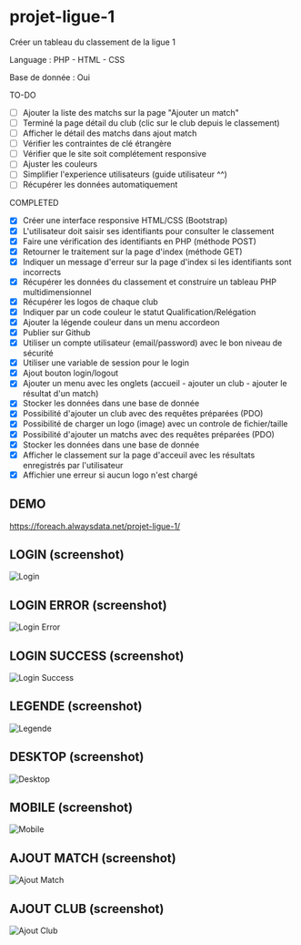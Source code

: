 # projet-ligue-1
Créer un tableau du classement de la ligue 1

Language : PHP - HTML - CSS

Base de donnée : Oui

TO-DO

- [ ] Ajouter la liste des matchs sur la page "Ajouter un match"
- [ ] Terminé la page détail du club (clic sur le club depuis le classement)
- [ ] Afficher le détail des matchs dans ajout match
- [ ] Vérifier les contraintes de clé étrangère
- [ ] Vérifier que le site soit complétement responsive
- [ ] Ajuster les couleurs
- [ ] Simplifier l'experience utilisateurs (guide utilisateur ^^)
- [ ] Récupérer les données automatiquement

COMPLETED

- [x] Créer une interface responsive HTML/CSS (Bootstrap)
- [x] L'utilisateur doit saisir ses identifiants pour consulter le classement
- [x] Faire une vérification des identifiants en PHP (méthode POST)
- [x] Retourner le traitement sur la page d'index (méthode GET)
- [x] Indiquer un message d'erreur sur la page d'index si les identifiants sont incorrects
- [x] Récupérer les données du classement et construire un tableau PHP multidimensionnel
- [x] Récupérer les logos de chaque club
- [x] Indiquer par un code couleur le statut Qualification/Relégation
- [x] Ajouter la légende couleur dans un menu accordeon
- [x] Publier sur Github
- [x] Utiliser un compte utilisateur (email/password) avec le bon niveau de sécurité
- [x] Utiliser une variable de session pour le login
- [x] Ajout bouton login/logout
- [x] Ajouter un menu avec les onglets (accueil - ajouter un club - ajouter le résultat d'un match)
- [x] Stocker les données dans une base de donnée
- [x] Possibilité d'ajouter un club avec des requêtes préparées (PDO)
- [x] Possibilité de charger un logo (image) avec un controle de fichier/taille
- [x] Possibilité d'ajouter un matchs avec des requêtes préparées (PDO)
- [x] Stocker les données dans une base de donnée
- [x] Afficher le classement sur la page d'acceuil avec les résultats enregistrés par l'utilisateur
- [x] Affichier une erreur si aucun logo n'est chargé

## DEMO
https://foreach.alwaysdata.net/projet-ligue-1/

## LOGIN (screenshot)

![Login](/assets/screen/01.login.jpg)

## LOGIN ERROR (screenshot)

![Login Error](/assets/screen/02.error.jpg)

## LOGIN SUCCESS (screenshot)

![Login Success](/assets/screen/03.success.jpg)

## LEGENDE (screenshot)

![Legende](/assets/screen/04.legende.jpg)

## DESKTOP (screenshot)

![Desktop](/assets/screen/05.desktop.jpg)

## MOBILE (screenshot)

![Mobile](/assets/screen/06.mobile.jpg)

## AJOUT MATCH (screenshot)

![Ajout Match](/assets/screen/07.ajoutermatch.jpg)

## AJOUT CLUB (screenshot)

![Ajout Club](/assets/screen/08.ajouterclub.jpg)
